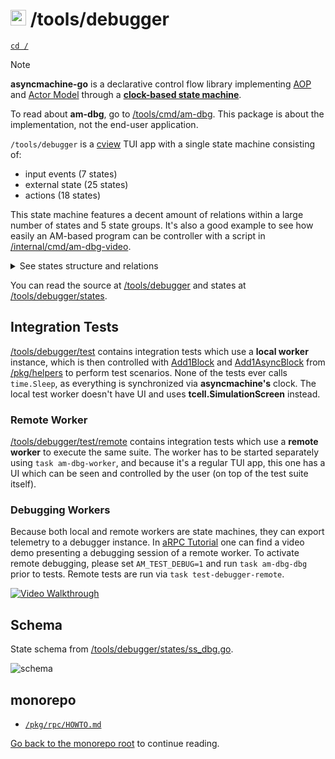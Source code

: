 # <img src="https://pancsta.github.io/assets/asyncmachine-go/logo.png" height="25"/> /tools/debugger

[`cd /`](/README.md)

> [!NOTE]
> **asyncmachine-go** is a declarative control flow library implementing [AOP](https://en.wikipedia.org/wiki/Aspect-oriented_programming)
> and [Actor Model](https://en.wikipedia.org/wiki/Actor_model) through a **[clock-based state machine](/pkg/machine/README.md)**.

To read about **am-dbg**, go to [/tools/cmd/am-dbg](/tools/cmd/am-dbg/README.md). This package is about the
implementation, not the end-user application.

`/tools/debugger` is a [cview](https://code.rocket9labs.com/tslocum/cview) TUI app with a single state machine
consisting of:

- input events (7 states)
- external state (25 states)
- actions (18 states)

This state machine features a decent amount of relations within a large number of states and 5 state groups. It's also a
good example to see how easily an AM-based program can be controller with a script in [/internal/cmd/am-dbg-video](/internal/cmd/am-dbg-video/main_dbg_video.go).

<details>

<summary>See states structure and relations</summary>

```go
// States map defines relations and properties of states.
var States = am.Struct{

    // ///// Input events

    ClientMsg:       {Multi: true},
    ConnectEvent:    {Multi: true},
    DisconnectEvent: {Multi: true},

    // user scrolling tx / steps
    UserFwd: {
        Add:    S{Fwd},
        Remove: GroupPlaying,
    },
    UserBack: {
        Add:    S{Back},
        Remove: GroupPlaying,
    },
    UserFwdStep: {
        Add:     S{FwdStep},
        Require: S{ClientSelected},
        Remove:  SAdd(GroupPlaying, S{LogUserScrolled}),
    },
    UserBackStep: {
        Add:     S{BackStep},
        Require: S{ClientSelected},
        Remove:  SAdd(GroupPlaying, S{LogUserScrolled}),
    },

    // ///// Read-only states (e.g. UI)

    // focus group

    TreeFocused:          {Remove: GroupFocused},
    LogFocused:           {Remove: GroupFocused},
    SidebarFocused:       {Remove: GroupFocused},
    TimelineTxsFocused:   {Remove: GroupFocused},
    TimelineStepsFocused: {Remove: GroupFocused},
    MatrixFocused:        {Remove: GroupFocused},
    DialogFocused:        {Remove: GroupFocused},
    FiltersFocused:       {Remove: GroupFocused},

    StateNameSelected:     {Require: S{ClientSelected}},
    TimelineStepsScrolled: {Require: S{ClientSelected}},
    HelpDialog:            {Remove: GroupDialog},
    ExportDialog: {
        Require: S{ClientSelected},
        Remove:  GroupDialog,
    },
    LogUserScrolled: {
        Remove: S{Playing, TailMode},
        // TODO remove the requirement once its possible to go back
        //  to timeline-scroll somehow
        Require: S{LogFocused},
    },
    Ready:            {Require: S{Start}},
    FilterAutoTx:     {},
    FilterCanceledTx: {},
    FilterEmptyTx:    {},

    // ///// Actions

    Start: {},
    TreeLogView: {
        Auto:   true,
        Remove: SAdd(GroupViews, S{MatrixRain}),
    },
    MatrixView:     {Remove: GroupViews},
    TreeMatrixView: {Remove: GroupViews},
    TailMode: {
        Require: S{ClientSelected},
        Remove:  SAdd(GroupPlaying, S{LogUserScrolled}),
    },
    Playing: {
        Require: S{ClientSelected},
        Remove:  SAdd(GroupPlaying, S{LogUserScrolled}),
    },
    Paused: {
        Auto:    true,
        Require: S{ClientSelected},
        Remove:  GroupPlaying,
    },
    ToggleFilter: {},
    SwitchingClientTx: {
        Require: S{Ready},
        Remove:  GroupSwitchedClientTx,
    },
    SwitchedClientTx: {
        Require: S{Ready},
        Remove:  GroupSwitchedClientTx,
    },
    ScrollToMutTx: {Require: S{ClientSelected}},
    MatrixRain:    {},

    // tx / steps back / fwd

    Fwd: {
        Require: S{ClientSelected},
    },
    Back: {
        Require: S{ClientSelected},
    },
    FwdStep: {
        Require: S{ClientSelected},
    },
    BackStep: {
        Require: S{ClientSelected},
    },

    ScrollToTx: {
        Require: S{ClientSelected},
        Remove:  S{TailMode, Playing},
    },

    // client selection

    SelectingClient: {
        Require: S{Start},
        Remove:  S{ClientSelected},
    },
    ClientSelected: {
        Require: S{Start},
        Remove:  S{SelectingClient},
    },
    RemoveClient: {Require: S{ClientSelected}},
}
```

</details>

You can read the source at [/tools/debugger](/tools/debugger) and states at [/tools/debugger/states](/tools/debugger/states/ss_dbg.go).

## Integration Tests

[/tools/debugger/test](/tools/debugger/test/integration_test.go) contains integration tests which use a **local worker**
instance, which is then controlled with [Add1Block](https://pkg.go.dev/github.com/pancsta/asyncmachine-go/pkg/helpers#Add1Block)
and [Add1AsyncBlock](https://pkg.go.dev/github.com/pancsta/asyncmachine-go/pkg/helpers#Add1AsyncBlock) from [/pkg/helpers](/pkg/helpers)
to perform test scenarios. None of the tests ever calls `time.Sleep`, as everything is synchronized via **asyncmachine's**
clock. The local test worker doesn't have UI and uses **tcell.SimulationScreen** instead.

### Remote Worker

[/tools/debugger/test/remote](/tools/debugger/test/remote/integration_remote_test.go) contains integration tests which
use a **remote worker** to execute the same suite. The worker has to be started separately using `task am-dbg-worker`,
and because it's a regular TUI app, this one has a UI which can be seen and controlled by the user (on top of the test
suite itself).

### Debugging Workers

Because both local and remote workers are state machines, they can export telemetry to a debugger instance. In
[aRPC Tutorial](/pkg/rpc/HOWTO.md) one can find a video demo presenting a debugging session of a remote worker. To
activate remote debugging, please set `AM_TEST_DEBUG=1` and run `task am-dbg-dbg` prior to tests. Remote tests are run
via `task test-debugger-remote`.

[![Video Walkthrough](https://pancsta.github.io/assets/asyncmachine-go/videos/rpc-demo1.png)](https://pancsta.github.io/assets/asyncmachine-go/videos/rpc-demo1.mp4)

## Schema

State schema from [/tools/debugger/states/ss_dbg.go](/tools/debugger/states/ss_dbg.go).

![schema](https://pancsta.github.io/assets/asyncmachine-go/schemas/am-dbg.svg)

## monorepo

- [`/pkg/rpc/HOWTO.md`](/pkg/rpc/HOWTO.md)

[Go back to the monorepo root](/README.md) to continue reading.
